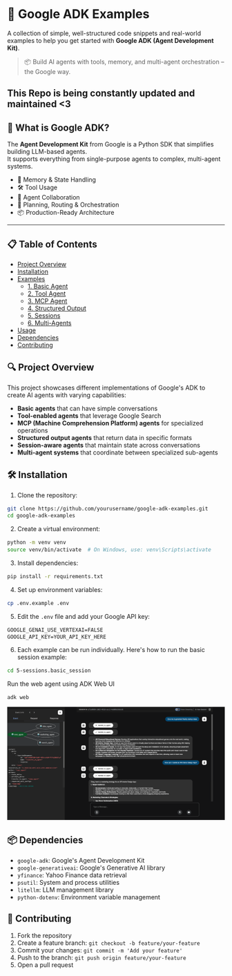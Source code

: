 # 🚀 Google ADK Examples

A collection of simple, well-structured code snippets and real-world examples to help you get started with **Google ADK (Agent Development Kit)**.

> 📦 Build AI agents with tools, memory, and multi-agent orchestration – the Google way.

## This Repo is being constantly updated and maintained <3

## 📌 What is Google ADK?

The **Agent Development Kit** from Google is a Python SDK that simplifies building LLM-based agents.  
It supports everything from single-purpose agents to complex, multi-agent systems.

- 🧠 Memory & State Handling
- 🛠️ Tool Usage
- 🤝 Agent Collaboration
- 🧭 Planning, Routing & Orchestration
- 📦 Production-Ready Architecture

---

## 📋 Table of Contents

- [Project Overview](#project-overview)
- [Installation](#installation)
- [Examples](#examples)
  - [1. Basic Agent](#1-basic-agent)
  - [2. Tool Agent](#2-tool-agent)
  - [3. MCP Agent](#3-mcp-agent)
  - [4. Structured Output](#4-structured-output)
  - [5. Sessions](#5-sessions)
  - [6. Multi-Agents](#6-multi-agents)
- [Usage](#usage)
- [Dependencies](#dependencies)
- [Contributing](#contributing)

## 🔍 Project Overview

This project showcases different implementations of Google's ADK to create AI agents with varying capabilities:

- **Basic agents** that can have simple conversations
- **Tool-enabled agents** that leverage Google Search
- **MCP (Machine Comprehension Platform) agents** for specialized operations
- **Structured output agents** that return data in specific formats
- **Session-aware agents** that maintain state across conversations
- **Multi-agent systems** that coordinate between specialized sub-agents

## 🛠️ Installation

1. Clone the repository:

```bash
git clone https://github.com/yourusername/google-adk-examples.git
cd google-adk-examples
```

2. Create a virtual environment:

```bash
python -m venv venv
source venv/bin/activate  # On Windows, use: venv\Scripts\activate
```

3. Install dependencies:

```bash
pip install -r requirements.txt
```

4. Set up environment variables:

```bash
cp .env.example .env
```

5. Edit the `.env` file and add your Google API key:

```
GOOGLE_GENAI_USE_VERTEXAI=FALSE
GOOGLE_API_KEY=YOUR_API_KEY_HERE
```

6. Each example can be run individually. Here's how to run the basic session example:

```bash
cd 5-sessions.basic_session
```

Run the web agent using ADK Web UI

```bash
adk web
```

![ADK Web UI](./example.png)

## 📦 Dependencies

- `google-adk`: Google's Agent Development Kit
- `google-generativeai`: Google's Generative AI library
- `yfinance`: Yahoo Finance data retrieval
- `psutil`: System and process utilities
- `litellm`: LLM management library
- `python-dotenv`: Environment variable management

## 🤝 Contributing

1. Fork the repository
2. Create a feature branch: `git checkout -b feature/your-feature`
3. Commit your changes: `git commit -m 'Add your feature'`
4. Push to the branch: `git push origin feature/your-feature`
5. Open a pull request
